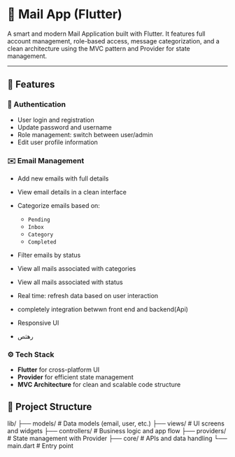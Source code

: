 # 📧 Mail App (Flutter)

A smart and modern Mail Application built with Flutter. It features full account management, role-based access, message categorization, and a clean architecture using the MVC pattern and Provider for state management.

---

## 🚀 Features

### 🔐 Authentication
- User login and registration
- Update password and username
- Role management: switch between user/admin
- Edit user profile information

### ✉️ Email Management
- Add new emails with full details
- View email details in a clean interface
- Categorize emails based on:
  - `Pending`
  - `Inbox`
  - `Category`
  - `Completed`
- Filter emails by status
- View all mails associated with categories
- View all mails associated with status
- Real time: refresh data based on user interaction
- completely integration betwwn front end and backend(Api)
- Responsive UI 
  
- رهثص 

### ⚙️ Tech Stack
- **Flutter** for cross-platform UI
- **Provider** for efficient state management
- **MVC Architecture** for clean and scalable code structure



## 📁 Project Structure


lib/
├── models/         # Data models (email, user, etc.)
├── views/          # UI screens and widgets
├── controllers/    # Business logic and app flow
├── providers/      # State management with Provider
├── core/           # APIs and data handling
└── main.dart       # Entry point

